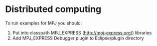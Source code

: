 # Distributed computing

To run examples for MPJ you should:
1. Put into classpath MPJ_EXPRESS (http://mpj-express.org/) libraries
2. Add MPJ_EXPRESS Debugger plugin to Eclipse/plugin directory
